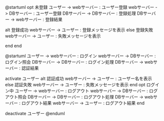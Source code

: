@startuml
opt 未登録
ユーザー -> webサーバー : ユーザー登録
webサーバー -> DBサーバー : ユーザー登録
DBサーバー -> DBサーバー : 登録処理
DBサーバー -> webサーバー : 登録結果

alt 登録成功
 webサーバー -> ユーザー : 登録メッセージを表示
else 登録失敗
 webサーバー -> ユーザー : 失敗メッセージを表示
 
 end
end

@startuml
ユーザー -> webサーバー : ログイン
webサーバー -> DBサーバー : ログイン照会
DBサーバー -> DBサーバー : ログイン処理
DBサーバー -> webサーバー : 認証結果

activate ユーザー
alt 認証成功
webサーバー -> ユーザー : ユーザー名を表示
else 認証失敗
webサーバー -> ユーザー : 失敗メッセージを表示
end
opt ログイン中
ユーザー -> webサーバー : ログアウト
webサーバー -> DBサーバー : ログアウト照会
DBサーバー -> DBサーバー : ログアウト処理
DBサーバー -> webサーバー : ログアウト結果
webサーバー -> ユーザー : ログアウト結果
end

deactivate ユーザー
@enduml
